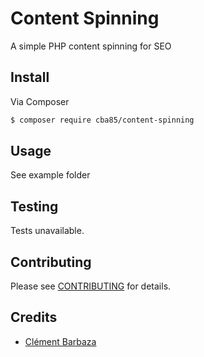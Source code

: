 # Content Spinning

A simple PHP content spinning for SEO

## Install

Via Composer

``` bash
$ composer require cba85/content-spinning
```

## Usage

See example folder

## Testing

Tests unavailable.

## Contributing

Please see [CONTRIBUTING](CONTRIBUTING.md) for details.

## Credits

- [Clément Barbaza](https://github.com/cba85)
